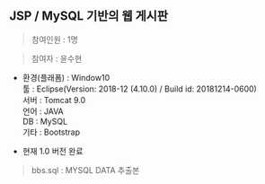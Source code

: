 
## JSP / MySQL 기반의 웹 게시판
>참여인원 : 1명	

>참여자 : 윤수현	

* 환경(플래폼) : Window10  
툴 : Eclipse(Version: 2018-12 (4.10.0) / Build id: 20181214-0600)  
서버 : Tomcat 9.0  
언어 : JAVA  
DB : MySQL  
기타 : Bootstrap

+ 현재 1.0 버전 완료

> bbs.sql : MYSQL DATA 추출본
